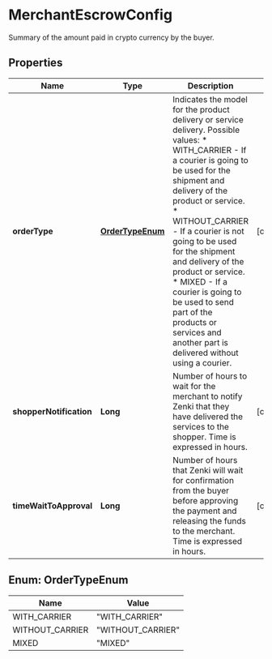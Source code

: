 

# MerchantEscrowConfig

Summary of the amount paid in crypto currency by the buyer.

## Properties

| Name | Type | Description | Notes |
|------------ | ------------- | ------------- | -------------|
|**orderType** | [**OrderTypeEnum**](#OrderTypeEnum) | Indicates the model for the product delivery or service delivery.  Possible values: * WITH_CARRIER    - If a courier is going to be used for the shipment and delivery of the product or service. * WITHOUT_CARRIER - If a courier is not going to be used for the shipment and delivery of the product or service. * MIXED           - If a courier is going to be used to send part of the products or services and another part is delivered without using a courier. |  [optional] |
|**shopperNotification** | **Long** | Number of hours to wait for the merchant to notify Zenki that they have delivered the services to the shopper. Time is expressed in hours. |  [optional] |
|**timeWaitToApproval** | **Long** | Number of hours that Zenki will wait for confirmation from the buyer before approving the payment and releasing the funds to the merchant. Time is expressed in hours. |  [optional] |



## Enum: OrderTypeEnum

| Name | Value |
|---- | -----|
| WITH_CARRIER | &quot;WITH_CARRIER&quot; |
| WITHOUT_CARRIER | &quot;WITHOUT_CARRIER&quot; |
| MIXED | &quot;MIXED&quot; |



